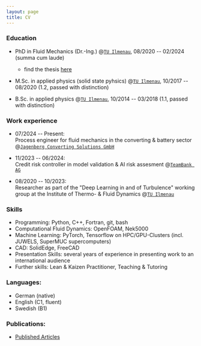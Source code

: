 ```yaml
---
layout: page
title: CV
---
```


### Education

- PhD in Fluid Mechanics (Dr.-Ing.) @[`TU Ilmenau`](https://www.tu-ilmenau.de/en/university/departments/department-of-mechanical-engineering/profile/institutes-and-groups/fluid-mechanics-group), 08/2020 -- 02/2024 (summa cum laude)
    - find the thesis [here](https://www.db-thueringen.de/receive/dbt_mods_00059964?q=florian%20heyder)

- M.Sc. in applied physics (solid state pyhsics) @[`TU Ilmenau`](https://www.tu-ilmenau.de/en/university/departments/department-of-mathematics-and-natural-sciences/profil/institutes-and-groups/institute-of-physics), 10/2017 -- 08/2020 (1.2, passed with distinction)
- B.Sc. in applied physics @[`TU Ilmenau`](https://www.tu-ilmenau.de/en/university/departments/department-of-mathematics-and-natural-sciences/profil/institutes-and-groups/institute-of-physics), 10/2014 -- 03/2018 (1.1, passed with distinction)


### Work experience
- 07/2024 -- Present:   
Process engineer for fluid mechanics in the converting & battery sector @[`Jagenberg Converting Solutions GmbH`](https://www.jagenberg-converting.com/products/advanced-energy-technology/)   

- 11/2023 -- 06/2024:   
Credit risk controller in model validation & AI risk assesment @[`TeamBank AG`](https://www.teambank.de/)   

- 08/2020 -- 10/2023:   
Researcher as part of the "Deep Learning in and of Turbulence" working group at the Institute of Thermo- & Fluid Dynamics @[`TU Ilmenau`](https://www.tu-ilmenau.de/en/university/departments/department-of-mechanical-engineering/profile/institutes-and-groups/fluid-mechanics-group)    


### Skills
- Programming: Python, C++, Fortran, git, bash
- Computational Fluid Dynamics: OpenFOAM, Nek5000
- Machine Learning: PyTorch, Tensorflow on HPC/GPU-Clusters (incl. JUWELS, SuperMUC supercomputers)
- CAD: SolidEdge, FreeCAD
- Presentation Skills: several years of experience in presenting work to an international audience
- Further skills: Lean & Kaizen Practitioner, Teaching & Tutoring

### Languages:
- German (native)
- English (C1, fluent)
- Swedish (B1)

### Publications: 
- [Published Articles](https://scholar.google.com/citations?user=XnxY1sQAAAAJ&hl=de)